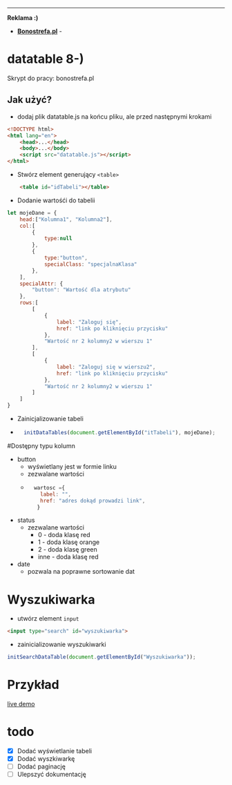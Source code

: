 ---
__Reklama :)__
- __[Bonostrefa.pl](https://bonostrefa.pl)__ - 
# datatable 8-)
Skrypt do pracy: bonostrefa.pl 
## Jak użyć?
- dodaj plik datatable.js na końcu pliku, ale przed następnymi krokami
```html
<!DOCTYPE html>               
<html lang="en">
    <head>...</head>
    <body>...</body>
    <script src="datatable.js"></script>
</html>
```
- Stwórz element generujący `<table>`
```html
    <table id="idTabeli"></table>
```  
- Dodanie wartośći do tabelii 
```js
let mojeDane = {
    head:["Kolumna1", "Kolumna2"],
    col:[
        {
            type:null
        },    
        {
            type:"button",
            specialClass: "specjalnaKlasa"
        },    
    ],
    specialAttr: {
        "button": "Wartość dla atrybutu"
    },
    rows:[
        [
            {
                label: "Zaloguj się",
                href: "link po kliknięciu przycisku"
            },
            "Wartość nr 2 kolumny2 w wierszu 1"
        ],
        [
            {
                label: "Zaloguj się w wierszu2",
                href: "link po kliknięciu przycisku"
            },
            "Wartość nr 2 kolumny2 w wierszu 1"
        ]
    ]
}
``` 
- Zainicjalizowanie tabeli 
- ```js 
    initDataTables(document.getElementById("itTabeli"), mojeDane);
  ```
#Dostępny typu kolumn
- button 
    - wyświetlany jest w formie linku 
    - zezwalane wartości 
    - ```js
        wartosc ={
          label: "",
          href: "adres dokąd prowadzi link",
         }   
        ``` 
- status
    - zezwalane wartości
        - 0 - doda klasę red
        - 1 - doda klasę orange
        - 2 - doda klasę green
        - inne - doda klasę red
- date 
    - pozwala na poprawne sortowanie dat
# Wyszukiwarka
- utwórz element `input`
```html
<input type="search" id="wyszukiwarka">
```
- zainicializowanie wyszukiwarki
```js
initSearchDataTable(document.getElementById("Wyszukiwarka"));
``` 
# Przykład
   [live demo](https://aleksanderszut.github.io/datatable.github.io/)
   
# todo
- [x] Dodać wyświetlanie tabeli
- [x] Dodać wyszkiwarkę
- [ ] Dodać paginację 
- [ ] Ulepszyć dokumentację 
#

